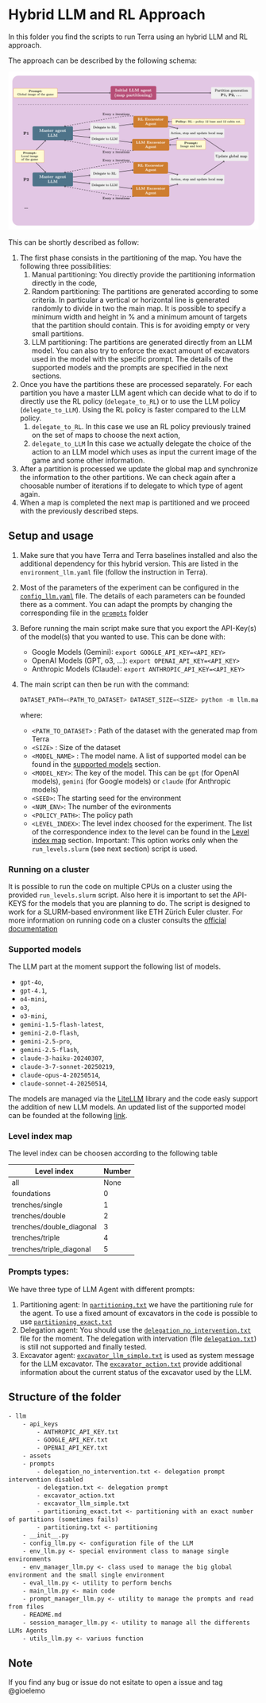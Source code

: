 # Hybrid LLM and RL Approach

In this folder you find the scripts to run Terra using an hybrid LLM and RL approach.

The approach can be described by the following schema:

![image info](assets/VLM_Schema.png)

This can be shortly described as follow:
1. The first phase consists in the partitioning of the map. You have the following three possibilities:
    1. Manual partitioning: You directly provide the partitioning information directly in the code,
    2. Random partitioning: The partitions are generated according to some criteria. In particular a vertical or horizontal line is generated randomly to divide in two the main map. It is possible to specify a minimum width and height in % and a minimum amount of targets that the partition should contain. This is for avoiding empty or very small partitions.
    3. LLM partitioning: The partitions are generated directly from an LLM model. You can also try to enforce the exact amount of excavators used in the model with the specific prompt. The details of the supported models and the prompts are specified in the next sections.
2. Once you have the partitions these are processed separately.
For each partition you have a master LLM agent which can decide what to do if to directly use the RL policy (`delegate_to_RL`) or to use the LLM policy (`delegate_to_LLM`). Using the RL policy is faster compared to the LLM policy.
    1. `delegate_to_RL`. In this case we use an RL policy previously trained on the set of maps to choose the next action,
    2. `delegate_to_LLM` In this case we actually delegate the choice of the action to an LLM model which uses as input the current image of the game and some other information.
3. After a partition is processed we update the global map and synchronize the information to the other partitions. We can check again after a choosable number of iterations if to delegate to which type of agent again.
4. When a map is completed the next map is partitioned and we proceed with the previously described steps.

## Setup and usage
1. Make sure that you have Terra and Terra baselines installed and also the additional dependency for this hybrid version. This are listed in the `environment_llm.yaml` file (follow the instruction in Terra).

2. Most of the parameters of the experiment can be configured in the [`config_llm.yaml`](config_llm.yaml)  file. The details of each parameters can be founded there as a comment. You can adapt the prompts by changing the corresponding file in the [`prompts`](prompts)  folder

3. Before running the main script make sure that you export the API-Key(s) of the model(s) that you wanted to use. This can be done with:
    - Google Models (Gemini): `export GOOGLE_API_KEY=<API_KEY>`
    - OpenAI Models (GPT, o3, ...): `export OPENAI_API_KEY=<API_KEY>`
    - Anthropic Models (Claude): `export ANTHROPIC_API_KEY=<API_KEY>`

4. The main script can then be run with the command:
    ```python
    DATASET_PATH=<PATH_TO_DATASET> DATASET_SIZE=<SIZE> python -m llm.main_llm --model_name <MODEL_NAME> --model_key <MODEL_KEY> --num_timesteps <STEPS> -s <SEED> -n <NUM_ENV> -run <POLICY_PATH> --level_index <LEVEL_INDEX>
    ```
    where:
    - `<PATH_TO_DATASET>` : Path of the dataset with the generated map from Terra
    - `<SIZE>` : Size of the dataset
    - `<MODEL_NAME>` : The model name. A list of supported model can be found in the [supported models](#supported-models) section.
    - `<MODEL_KEY>`: The key of the model. This can be `gpt` (for OpenAI models), `gemini` (for Google models) or `claude` (for Anthropic models)
    - `<SEED>`: The starting seed for the environment
    - `<NUM_ENV>`: The number of the evironments
    - `<POLICY_PATH>`: The policy path
    - `<LEVEL_INDEX>`: The level index choosed for the experiment. The list of the correspondence index to the level can be found in the [Level index map](#level-index-map) section. Important: This option works only when the `run_levels.slurm` (see next section) script is used.

### Running on a cluster
It is possible to run the code on multiple CPUs on a cluster using the provided `run_levels.slurm` script. Also here it is important to set the API-KEYS for the models that you are planning to do. The script is designed to work for a SLURM-based environment like ETH Zürich Euler cluster. For more information on running code on a cluster consults the [official documentation](https://scicomp.ethz.ch/wiki/Main_Page)

### Supported models

The LLM part at the moment support the following list of models.

- `gpt-4o`, 
- `gpt-4.1`, 
- `o4-mini`, 
- `o3`, 
- `o3-mini`, 
- `gemini-1.5-flash-latest`, 
- `gemini-2.0-flash`, 
- `gemini-2.5-pro`,
- `gemini-2.5-flash`, 
- `claude-3-haiku-20240307`, 
- `claude-3-7-sonnet-20250219`,
- `claude-opus-4-20250514`,
- `claude-sonnet-4-20250514`,		

The models are managed via the [LiteLLM](https://docs.litellm.ai/docs/https://docs.litellm.ai/docs/) library and the code easly support the addition of new LLM models.
An updated list of the supported model can be founded at the following [link](https://docs.litellm.ai/docs/providers).


### Level index map

The level index can be choosen according to the following table

| Level index                   | Number |
| --------                      | ------- |
| all                           | None    |
| foundations                   | 0 |
| trenches/single               | 1 |
| trenches/double               | 2 |
| trenches/double_diagonal      | 3 |
| trenches/triple               | 4 |
| trenches/triple_diagonal      | 5 |

### Prompts types:
We have three type of LLM Agent with different prompts:
1. Partitioning agent: In [`partitioning.txt`](partitioning.txt) we have the partitioning rule for the agent. To use a fixed amount of excavators in the code is possible to use [`partitioning_exact.txt`](partitioning_exact.txt)
2. Delegation agent: You should use the [`delegation_no_intervention.txt`](delegation_no_intervention.txt) file for the moment. The delegation with intervation (file [`delegation.txt`](delegation.txt)) is still not supported and finally tested.
3. Excavator agent: [`excavator_llm_simple.txt`](excavator_llm_simple.txt) is used as system message for the LLM excavator. The [`excavator_action.txt`](excavator_action.txt) provide additional information about the current status of the excavator used by the LLM.

## Structure of the folder

```
- llm
    - api_keys
        - ANTHROPIC_API_KEY.txt
        - GOOGLE_API_KEY.txt
        - OPENAI_API_KEY.txt
    - assets
    - prompts
        - delegation_no_intervention.txt <- delegation prompt intervention disabled
        - delegation.txt <- delegation prompt
        - excavator_action.txt
        - excavator_llm_simple.txt
        - partitioning_exact.txt <- partitioning with an exact number of partitions (sometimes fails)
        - partitioning.txt <- partitioning
    - __init__.py
    - config_llm.py <- configuration file of the LLM
    - env_llm.py <- special environment class to manage single environments
    - env_manager_llm.py <- class used to manage the big global environment and the small single environment
    - eval_llm.py <- utility to perform benchs
    - main_llm.py <- main code
    - prompt_manager_llm.py <- utility to manage the prompts and read from files
    - README.md
    - session_manager_llm.py <- utility to manage all the differents LLMs Agents
    - utils_llm.py <- variuos function 
```

## Note
If you find any bug or issue do not esitate to open a issue and tag @gioelemo 